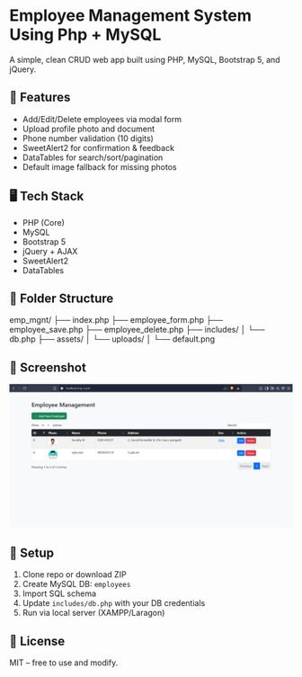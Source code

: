 # Employee Management System Using Php + MySQL
A simple, clean CRUD web app built using PHP, MySQL, Bootstrap 5, and jQuery.

## 🔧 Features

- Add/Edit/Delete employees via modal form
- Upload profile photo and document
- Phone number validation (10 digits)
- SweetAlert2 for confirmation & feedback
- DataTables for search/sort/pagination
- Default image fallback for missing photos

## 🖥️ Tech Stack

- PHP (Core)
- MySQL
- Bootstrap 5
- jQuery + AJAX
- SweetAlert2
- DataTables

## 📁 Folder Structure

emp_mgnt/
├── index.php
├── employee_form.php
├── employee_save.php
├── employee_delete.php
├── includes/
│ └── db.php
├── assets/
│ └── uploads/
│ └── default.png

## 📸 Screenshot

![Preview](./emp_mgnt.png)

## 🚀 Setup

1. Clone repo or download ZIP
2. Create MySQL DB: `employees`
3. Import SQL schema
4. Update `includes/db.php` with your DB credentials
5. Run via local server (XAMPP/Laragon)

## 📜 License

MIT – free to use and modify.
